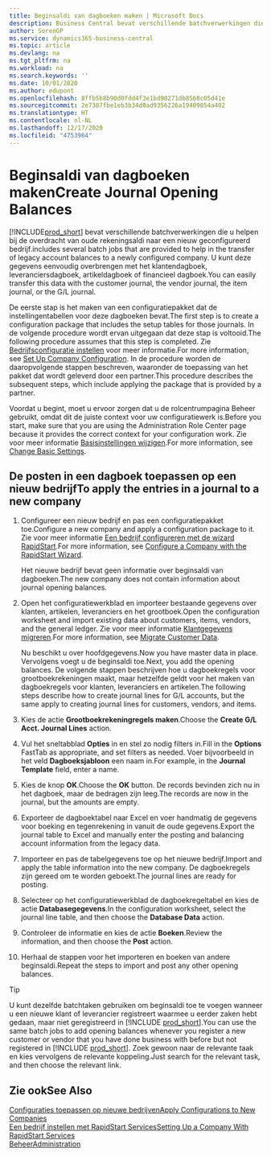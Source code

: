 ```yaml
---
title: Beginsaldi van dagboeken maken | Microsoft Docs
description: Business Central bevat verschillende batchverwerkingen die u helpen bij de overdracht van oude rekeningsaldi naar een nieuw geconfigureerd bedrijf. U kunt deze gegevens gemakkelijk overbrengen met dagboekboekingen.
author: SorenGP
ms.service: dynamics365-business-central
ms.topic: article
ms.devlang: na
ms.tgt_pltfrm: na
ms.workload: na
ms.search.keywords: ''
ms.date: 10/01/2020
ms.author: edupont
ms.openlocfilehash: 8ffb5b8b90d0fdd4f3e1bd90271db8568c05d41e
ms.sourcegitcommit: 2e7307fbe1eb3b34d0ad9356226a19409054a402
ms.translationtype: HT
ms.contentlocale: nl-NL
ms.lasthandoff: 12/17/2020
ms.locfileid: "4753964"
---
```

# <a name="create-journal-opening-balances"></a><span data-ttu-id="75137-104">Beginsaldi van dagboeken maken</span><span class="sxs-lookup"><span data-stu-id="75137-104">Create Journal Opening Balances</span></span>

[!INCLUDE[prod_short](includes/prod_short.md)] <span data-ttu-id="75137-105">bevat verschillende batchverwerkingen die u helpen bij de overdracht van oude rekeningsaldi naar een nieuw geconfigureerd bedrijf.</span><span class="sxs-lookup"><span data-stu-id="75137-105">includes several batch jobs that are provided to help in the transfer of legacy account balances to a newly configured company.</span></span> <span data-ttu-id="75137-106">U kunt deze gegevens eenvoudig overbrengen met het klantendagboek, leveranciersdagboek, artikeldagboek of financieel dagboek.</span><span class="sxs-lookup"><span data-stu-id="75137-106">You can easily transfer this data with the customer journal, the vendor journal, the item journal, or the G/L journal.</span></span>

<span data-ttu-id="75137-107">De eerste stap is het maken van een configuratiepakket dat de instellingentabellen voor deze dagboeken bevat.</span><span class="sxs-lookup"><span data-stu-id="75137-107">The first step is to create a configuration package that includes the setup tables for those journals.</span></span> <span data-ttu-id="75137-108">In de volgende procedure wordt ervan uitgegaan dat deze stap is voltooid.</span><span class="sxs-lookup"><span data-stu-id="75137-108">The following procedure assumes that this step is completed.</span></span> <span data-ttu-id="75137-109">Zie [Bedrijfsconfiguratie instellen](admin-set-up-company-configuration.md) voor meer informatie.</span><span class="sxs-lookup"><span data-stu-id="75137-109">For more information, see [Set Up Company Configuration](admin-set-up-company-configuration.md).</span></span> <span data-ttu-id="75137-110">In de procedure worden de daaropvolgende stappen beschreven, waaronder de toepassing van het pakket dat wordt geleverd door een partner.</span><span class="sxs-lookup"><span data-stu-id="75137-110">This procedure describes the subsequent steps, which include applying the package that is provided by a partner.</span></span>  

<span data-ttu-id="75137-111">Voordat u begint, moet u ervoor zorgen dat u de rolcentrumpagina Beheer gebruikt, omdat dit de juiste context voor uw configuratiewerk is.</span><span class="sxs-lookup"><span data-stu-id="75137-111">Before you start, make sure that you are using the Administration Role Center page because it provides the correct context for your configuration work.</span></span> <span data-ttu-id="75137-112">Zie voor meer informatie [Basisinstellingen wijzigen](ui-change-basic-settings.md).</span><span class="sxs-lookup"><span data-stu-id="75137-112">For more information, see [Change Basic Settings](ui-change-basic-settings.md).</span></span>

## <a name="to-apply-the-entries-in-a-journal-to-a-new-company"></a><span data-ttu-id="75137-113">De posten in een dagboek toepassen op een nieuw bedrijf</span><span class="sxs-lookup"><span data-stu-id="75137-113">To apply the entries in a journal to a new company</span></span>

1. <span data-ttu-id="75137-114">Configureer een nieuw bedrijf en pas een configuratiepakket toe.</span><span class="sxs-lookup"><span data-stu-id="75137-114">Configure a new company and apply a configuration package to it.</span></span> <span data-ttu-id="75137-115">Zie voor meer informatie [Een bedrijf configureren met de wizard RapidStart](admin-how-to-configure-a-company-with-the-rapidstart-wizard.md).</span><span class="sxs-lookup"><span data-stu-id="75137-115">For more information, see [Configure a Company with the RapidStart Wizard](admin-how-to-configure-a-company-with-the-rapidstart-wizard.md).</span></span>  

    <span data-ttu-id="75137-116">Het nieuwe bedrijf bevat geen informatie over beginsaldi van dagboeken.</span><span class="sxs-lookup"><span data-stu-id="75137-116">The new company does not contain information about journal opening balances.</span></span>  

2. <span data-ttu-id="75137-117">Open het configuratiewerkblad en importeer bestaande gegevens over klanten, artikelen, leveranciers en het grootboek.</span><span class="sxs-lookup"><span data-stu-id="75137-117">Open the configuration worksheet and import existing data about customers, items, vendors, and the general ledger.</span></span> <span data-ttu-id="75137-118">Zie voor meer informatie [Klantgegevens migreren](admin-migrate-customer-data.md).</span><span class="sxs-lookup"><span data-stu-id="75137-118">For more information, see [Migrate Customer Data](admin-migrate-customer-data.md).</span></span>  

    <span data-ttu-id="75137-119">Nu beschikt u over hoofdgegevens.</span><span class="sxs-lookup"><span data-stu-id="75137-119">Now you have master data in place.</span></span> <span data-ttu-id="75137-120">Vervolgens voegt u de beginsaldi toe.</span><span class="sxs-lookup"><span data-stu-id="75137-120">Next, you add the opening balances.</span></span> <span data-ttu-id="75137-121">De volgende stappen beschrijven hoe u dagboekregels voor grootboekrekeningen maakt, maar hetzelfde geldt voor het maken van dagboekregels voor klanten, leveranciers en artikelen.</span><span class="sxs-lookup"><span data-stu-id="75137-121">The following steps describe how to create journal lines for G/L accounts, but the same apply to creating journal lines for customers, vendors, and items.</span></span>  
3. <span data-ttu-id="75137-122">Kies de actie **Grootboekrekeningregels maken**.</span><span class="sxs-lookup"><span data-stu-id="75137-122">Choose the **Create G/L Acct. Journal Lines** action.</span></span>  
4. <span data-ttu-id="75137-123">Vul het sneltabblad **Opties** in en stel zo nodig filters in.</span><span class="sxs-lookup"><span data-stu-id="75137-123">Fill in the **Options** FastTab as appropriate, and set filters as needed.</span></span> <span data-ttu-id="75137-124">Voer bijvoorbeeld in het veld **Dagboeksjabloon** een naam in.</span><span class="sxs-lookup"><span data-stu-id="75137-124">For example, in the **Journal Template** field, enter a name.</span></span>  
5. <span data-ttu-id="75137-125">Kies de knop **OK**.</span><span class="sxs-lookup"><span data-stu-id="75137-125">Choose the **OK** button.</span></span> <span data-ttu-id="75137-126">De records bevinden zich nu in het dagboek, maar de bedragen zijn leeg.</span><span class="sxs-lookup"><span data-stu-id="75137-126">The records are now in the journal, but the amounts are empty.</span></span>  
6. <span data-ttu-id="75137-127">Exporteer de dagboektabel naar Excel en voer handmatig de gegevens voor boeking en tegenrekening in vanuit de oude gegevens.</span><span class="sxs-lookup"><span data-stu-id="75137-127">Export the journal table to Excel and manually enter the posting and balancing account information from the legacy data.</span></span>
7. <span data-ttu-id="75137-128">Importeer en pas de tabelgegevens toe op het nieuwe bedrijf.</span><span class="sxs-lookup"><span data-stu-id="75137-128">Import and apply the table information into the new company.</span></span> <span data-ttu-id="75137-129">De dagboekregels zijn gereed om te worden geboekt.</span><span class="sxs-lookup"><span data-stu-id="75137-129">The journal lines are ready for posting.</span></span>  
8. <span data-ttu-id="75137-130">Selecteer op het configuratiewerkblad de dagboekregeltabel en kies de actie **Databasegegevens**.</span><span class="sxs-lookup"><span data-stu-id="75137-130">In the configuration worksheet, select the journal line table, and then choose the **Database Data** action.</span></span>  
9. <span data-ttu-id="75137-131">Controleer de informatie en kies de actie **Boeken**.</span><span class="sxs-lookup"><span data-stu-id="75137-131">Review the information, and then choose the **Post** action.</span></span>  
10. <span data-ttu-id="75137-132">Herhaal de stappen voor het importeren en boeken van andere beginsaldi.</span><span class="sxs-lookup"><span data-stu-id="75137-132">Repeat the steps to import and post any other opening balances.</span></span>  

> [!TIP]
> <span data-ttu-id="75137-133">U kunt dezelfde batchtaken gebruiken om beginsaldi toe te voegen wanneer u een nieuwe klant of leverancier registreert waarmee u eerder zaken hebt gedaan, maar niet geregistreerd in [!INCLUDE [prod_short](includes/prod_short.md)].</span><span class="sxs-lookup"><span data-stu-id="75137-133">You can use the same batch jobs to add opening balances whenever you register a new customer or vendor that you have done business with before but not registered in [!INCLUDE [prod_short](includes/prod_short.md)].</span></span> <span data-ttu-id="75137-134">Zoek gewoon naar de relevante taak en kies vervolgens de relevante koppeling.</span><span class="sxs-lookup"><span data-stu-id="75137-134">Just search for the relevant task, and then choose the relevant link.</span></span>

## <a name="see-also"></a><span data-ttu-id="75137-135">Zie ook</span><span class="sxs-lookup"><span data-stu-id="75137-135">See Also</span></span>

[<span data-ttu-id="75137-136">Configuraties toepassen op nieuwe bedrijven</span><span class="sxs-lookup"><span data-stu-id="75137-136">Apply Configurations to New Companies</span></span>](admin-apply-configuration-to-new-companies.md)  
[<span data-ttu-id="75137-137">Een bedrijf instellen met RapidStart Services</span><span class="sxs-lookup"><span data-stu-id="75137-137">Setting Up a Company With RapidStart Services</span></span>](admin-set-up-a-company-with-rapidstart.md)  
[<span data-ttu-id="75137-138">Beheer</span><span class="sxs-lookup"><span data-stu-id="75137-138">Administration</span></span>](admin-setup-and-administration.md)  
